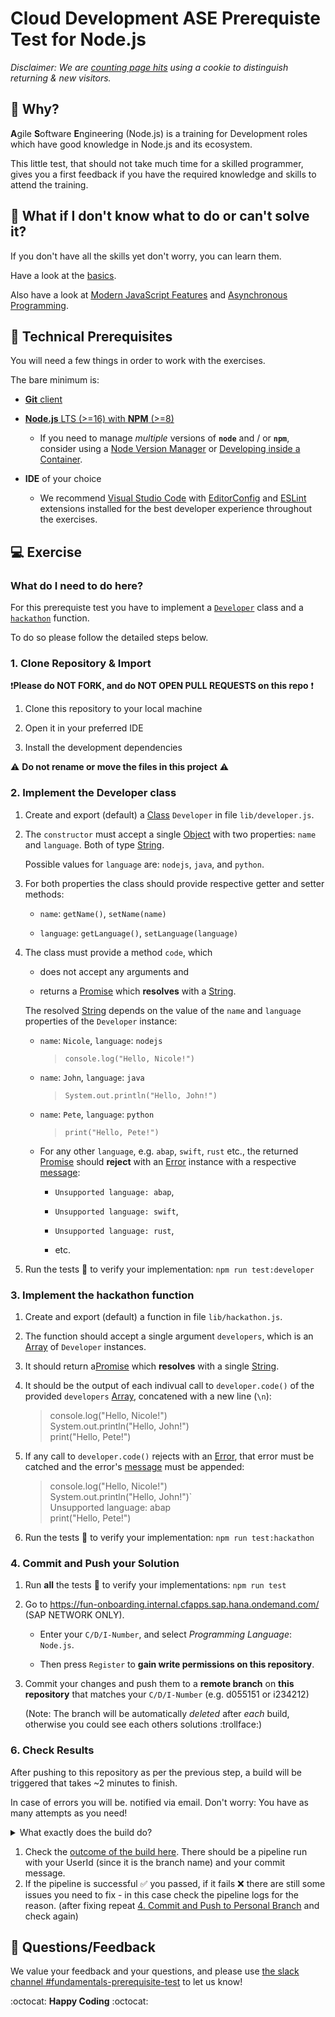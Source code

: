 # Cloud Development ASE Prerequiste Test for Node.js

_Disclaimer: We are [counting page hits](https://github.wdf.sap.corp/cloud-native-dev/usage-tracker) using a cookie to distinguish returning & new visitors._
<img src="https://cloud-native-dev-usage-tracker.cfapps.sap.hana.ondemand.com/pagehit/cc-agile-software-engineering/prerequisite-test-nodejs/1x1.png" alt="" height="1" width="1">

## 🎯 Why?

**A**gile **S**oftware **E**ngineering (Node.js) is a training for Development roles which have good knowledge in Node.js and its ecosystem.

This little test, that should not take much time for a skilled programmer, gives you a first feedback if you have the required knowledge and skills to attend the training.

## 🤔 What if I don't know what to do or can't solve it?

If you don't have all the skills yet don't worry, you can learn them.

Have a look at the [basics](https://pages.github.tools.sap/cloud-curriculum/materials/stack-basics/nodejs/).

Also have a look at [Modern JavaScript Features](https://pages.github.tools.sap/cloud-curriculum/materials/modern-lang-feat/nodejs/) and [Asynchronous Programming](https://pages.github.tools.sap/cloud-curriculum/materials/async/nodejs/).

## 🧰 Technical Prerequisites

You will need a few things in order to work with the exercises.

The bare minimum is:

- [**Git** client](https://git-scm.com/book/en/v2/Getting-Started-Installing-Git)

- [**Node.js** LTS (>=16) with **NPM** (>=8)](https://nodejs.org/en/download/)

  - If you need to manage *multiple* versions of **`node`** and / or **`npm`**, consider using a [Node Version Manager](https://github.com/npm/cli#node-version-managers) or [Developing inside a Container](https://pages.github.tools.sap/cloud-curriculum/materials/dev-containers/nodejs/).

- **IDE** of your choice

  - We recommend [Visual Studio Code](https://code.visualstudio.com/) with [EditorConfig](https://marketplace.visualstudio.com/items?itemName=EditorConfig.EditorConfig) and [ESLint](https://marketplace.visualstudio.com/items?itemName=dbaeumer.vscode-eslint) extensions installed for the best developer experience throughout the exercises.

## 💻 Exercise

### What do I need to do here?

For this prerequiste test you have to implement a [`Developer`](#2-implement-the-developer-class) class and a [`hackathon`](#3-implement-the-hackathon-function) function.

To do so please follow the detailed steps below.

### 1. Clone Repository & Import

:exclamation:**Please do NOT FORK, and do NOT OPEN PULL REQUESTS on this repo** :exclamation:

1. Clone this repository to your local machine

1. Open it in your preferred IDE

1. Install the development dependencies

:warning: **Do not rename or move the files in this project** :warning:

### 2. Implement the Developer class

1. Create and export (default) a [Class](https://developer.mozilla.org/en-US/docs/Web/JavaScript/Reference/Classes) `Developer` in file `lib/developer.js`.

1. The `constructor` must accept a single [Object](https://developer.mozilla.org/en-US/docs/Web/JavaScript/Reference/Operators/Object_initializer) with two properties: `name` and `language`. Both of type [String](https://developer.mozilla.org/en-US/docs/Web/JavaScript/Reference/Global_Objects/String).

    Possible values for `language` are: `nodejs`, `java`, and `python`.

1. For both properties the class should provide respective getter and setter methods:

    - `name`: `getName()`, `setName(name)`

    - `language`: `getLanguage()`, `setLanguage(language)`

1. The class must provide a method `code`, which

    - does not accept any arguments and

    - returns a [Promise](https://developer.mozilla.org/en-US/docs/Web/JavaScript/Reference/Global_Objects/Promise) which **resolves** with a [String](https://developer.mozilla.org/en-US/docs/Web/JavaScript/Reference/Global_Objects/String).

    The resolved [String](https://developer.mozilla.org/en-US/docs/Web/JavaScript/Reference/Global_Objects/String) depends on the value of the `name` and `language` properties of the `Developer` instance:

    - `name`: `Nicole`, `language`: `nodejs`

      >`console.log("Hello, Nicole!")`

    - `name`: `John`, `language`: `java`

      >`System.out.println("Hello, John!")`

    - `name`: `Pete`, `language`: `python`

      > `print("Hello, Pete!")`

    - For any other `language`, e.g. `abap`, `swift`, `rust` etc., the returned [Promise](https://developer.mozilla.org/en-US/docs/Web/JavaScript/Reference/Global_Objects/Promise) should **reject** with an [Error](https://developer.mozilla.org/en-US/docs/Web/JavaScript/Reference/Global_Objects/Error) instance with a respective [message](https://developer.mozilla.org/en-US/docs/Web/JavaScript/Reference/Global_Objects/Error/message):

        - `Unsupported language: abap`,

        - `Unsupported language: swift`,

        - `Unsupported language: rust`,

        - etc.

1. Run the tests 🧪 to verify your implementation: `npm run test:developer`

### 3. Implement the hackathon function

1. Create and export (default) a function in file `lib/hackathon.js`.

1. The function should accept a single argument `developers`, which is an [Array](https://developer.mozilla.org/en-US/docs/Web/JavaScript/Reference/Global_Objects/Array) of `Developer` instances.

1. It should return a[Promise](https://developer.mozilla.org/en-US/docs/Web/JavaScript/Reference/Global_Objects/Promise) which **resolves** with a single [String](https://developer.mozilla.org/en-US/docs/Web/JavaScript/Reference/Global_Objects/String).

1. It should be the output of each indivual call to `developer.code()` of the provided `developers` [Array](https://developer.mozilla.org/en-US/docs/Web/JavaScript/Reference/Global_Objects/Array), concatened with a new line (`\n`):

    >console.log("Hello, Nicole!") <br>
    System.out.println("Hello, John!") <br>
    print("Hello, Pete!")

1. If any call to `developer.code()` rejects with an [Error](https://developer.mozilla.org/en-US/docs/Web/JavaScript/Reference/Global_Objects/Error), that error must be catched and the error's [message](https://developer.mozilla.org/en-US/docs/Web/JavaScript/Reference/Global_Objects/Error/message) must be appended:

    >console.log("Hello, Nicole!") <br>
    System.out.println("Hello, John!")` <br>
    Unsupported language: abap <br>
    print("Hello, Pete!") <br>

1. Run the tests 🧪 to verify your implementation: `npm run test:hackathon`

### 4. Commit and Push your Solution

1. Run **all** the tests :test_tube: to verify your implementations: `npm run test`

1. Go to <https://fun-onboarding.internal.cfapps.sap.hana.ondemand.com/> (SAP NETWORK ONLY).

    - Enter your `C/D/I-Number`, and select *Programming Language*: `Node.js`.

    - Then press `Register` to **gain write permissions on this repository**.

1. Commit your changes and push them to a **remote branch** on **this repository** that matches your `C/D/I-Number` (e.g. d055151 or i234212)

    (Note: The branch will be automatically *deleted* after *each* build, otherwise you could see each others solutions :trollface:)

### 6. Check Results

After pushing to this repository as per the previous step, a build will be triggered that takes ~2 minutes to finish.

In case of errors you will be. notified via email. Don't worry: You have as many attempts as you need!

<details>
<summary>What exactly does the build do?</summary>

The build will:

- Run your tests
- Add and run smoke tests that we provide, to make sure the implementation is correct :wink:
- Delete your remote branch (the branch you pushed to this repo) no matter if the solution is correct or not

</details>

1. Check the [outcome of the build here](https://github.tools.sap/cloud-curriculum/ase-prerequisite-test-nodejs/actions). There should be a pipeline run with your UserId (since it is the branch name) and your commit message.
1. If the pipeline is successful :white_check_mark: you passed, if it fails :x: there are still some issues you need to fix - in this case check the pipeline logs for the reason.
(after fixing repeat [4. Commit and Push to Personal Branch](#5-commit-and-push-to-personal-branch) and check again)

## 📣 Questions/Feedback

We value your feedback and your questions, and please use [the slack channel #fundamentals-prerequisite-test](https://sap-cloud-enablement.slack.com/archives/C02KFC2UAFN) to let us know!

:octocat: **Happy Coding** :octocat:
